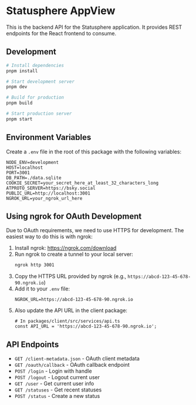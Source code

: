# Statusphere AppView

This is the backend API for the Statusphere application. It provides REST endpoints for the React frontend to consume.

## Development

```bash
# Install dependencies
pnpm install

# Start development server
pnpm dev

# Build for production
pnpm build

# Start production server
pnpm start
```

## Environment Variables

Create a `.env` file in the root of this package with the following variables:

```
NODE_ENV=development
HOST=localhost
PORT=3001
DB_PATH=./data.sqlite
COOKIE_SECRET=your_secret_here_at_least_32_characters_long
ATPROTO_SERVER=https://bsky.social
PUBLIC_URL=http://localhost:3001
NGROK_URL=your_ngrok_url_here
```

## Using ngrok for OAuth Development

Due to OAuth requirements, we need to use HTTPS for development. The easiest way to do this is with ngrok:

1. Install ngrok: https://ngrok.com/download
2. Run ngrok to create a tunnel to your local server:
   ```bash
   ngrok http 3001
   ```
3. Copy the HTTPS URL provided by ngrok (e.g., `https://abcd-123-45-678-90.ngrok.io`)
4. Add it to your `.env` file:
   ```
   NGROK_URL=https://abcd-123-45-678-90.ngrok.io
   ```
5. Also update the API URL in the client package:
   ```
   # In packages/client/src/services/api.ts
   const API_URL = 'https://abcd-123-45-678-90.ngrok.io';
   ```

## API Endpoints

- `GET /client-metadata.json` - OAuth client metadata
- `GET /oauth/callback` - OAuth callback endpoint
- `POST /login` - Login with handle
- `POST /logout` - Logout current user
- `GET /user` - Get current user info
- `GET /statuses` - Get recent statuses
- `POST /status` - Create a new status
